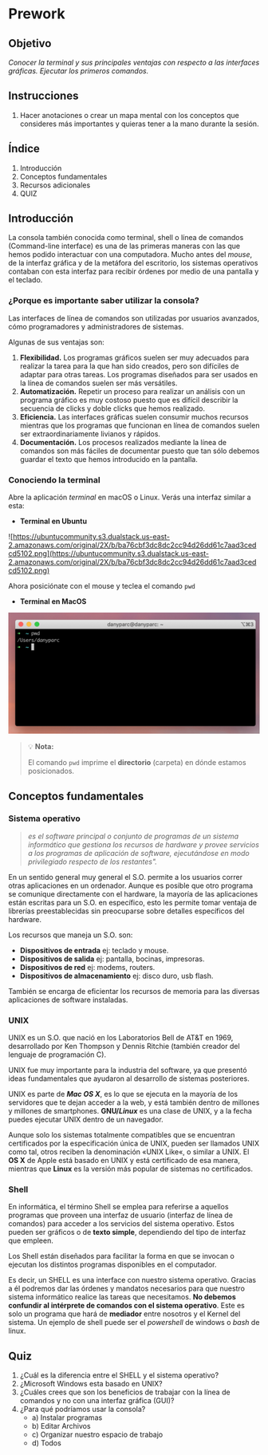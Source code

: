 # Prework

## Objetivo

*Conocer la terminal y sus principales ventajas con respecto a las interfaces gráficas. Ejecutar los primeros comandos.*

## Instrucciones

1. Hacer anotaciones o crear un mapa mental con los conceptos que consideres más importantes y quieras tener a la mano durante la sesión.

## Índice

1. Introducción
2. Conceptos fundamentales
3. Recursos adicionales
4. QUIZ

## Introducción

La consola también conocida como terminal, shell o línea de comandos (Command-line interface) es una de las primeras maneras con las que hemos podido interactuar con una computadora. Mucho antes del *mouse*, de la interfaz gráfica y de la metáfora del escritorio, los sistemas operativos contaban con esta interfaz para recibir órdenes por medio de una pantalla y el teclado.

### ¿Porque es importante saber utilizar la consola?

Las interfaces de línea de comandos son utilizadas por usuarios avanzados, cómo programadores y administradores de sistemas.

Algunas de sus ventajas son:

1. **Flexibilidad.** Los programas gráficos suelen ser muy adecuados para realizar la tarea para la que han sido creados, pero son difíciles de adaptar para otras tareas. Los programas diseñados para ser usados en la línea de comandos suelen ser más versátiles.
2. **Automatización.** Repetir un proceso para realizar un análisis con un programa gráfico es muy costoso puesto que es difícil describir la secuencia de clicks y doble clicks que hemos realizado.
3. **Eficiencia.** Las interfaces gráficas suelen consumir muchos recursos mientras que los programas que funcionan en línea de comandos suelen ser extraordinariamente livianos y rápidos.
4. **Documentación.** Los procesos realizados mediante la línea de comandos son más fáciles de documentar puesto que tan sólo debemos guardar el texto que hemos introducido en la pantalla.

### Conociendo la terminal

Abre la aplicación *terminal* en macOS o Linux. Verás una interfaz similar a esta:

+ **Terminal en Ubuntu**

![https://ubuntucommunity.s3.dualstack.us-east-2.amazonaws.com/original/2X/b/ba76cbf3dc8dc2cc94d26dd61c7aad3cedcd5102.png](https://ubuntucommunity.s3.dualstack.us-east-2.amazonaws.com/original/2X/b/ba76cbf3dc8dc2cc94d26dd61c7aad3cedcd5102.png)


Ahora posiciónate con el mouse y teclea el comando  `pwd`

+ **Terminal en MacOS**

![Untitled.png](Untitled.png)

> 💡 **Nota:**
>
>El comando `pwd`  imprime el **directorio** (carpeta) en dónde estamos posicionados.

## Conceptos fundamentales

### Sistema operativo

>*es el software principal o conjunto de programas de un sistema informático que gestiona los recursos de hardware y provee servicios a los programas de aplicación de software, ejecutándose en modo privilegiado respecto de los restantes".*

En un sentido general muy general el S.O. permite a los usuarios correr otras aplicaciones en un ordenador. Aunque es posible que otro programa se comunique directamente con el hardware, la mayoría de las aplicaciones están escritas para un S.O. en específico, esto les permite tomar ventaja de librerías preestablecidas sin preocuparse sobre detalles específicos del hardware.

Los recursos que maneja un S.O. son:

- **Dispositivos de entrada** ej: teclado y mouse.
- **Dispositivos de salida** ej: pantalla, bocinas, impresoras.
- **Dispositivos de red** ej: modems, routers.
- **Dispositivos de almacenamiento** ej: disco duro, usb flash.

También se encarga de eficientar los recursos de memoria para las diversas aplicaciones de software instaladas.

### UNIX

UNIX es un S.O. que nació en los Laboratorios Bell de AT&T en 1969, desarrollado por Ken Thompson y Dennis Ritchie (también creador del lenguaje de programación C).

UNIX fue muy importante para la industria del software, ya que presentó ideas fundamentales que ayudaron al desarrollo de sistemas posteriores.

UNIX es parte de ***Mac OS X***, es lo que se ejecuta en la mayoría de los servidores que te dejan acceder a la web, y está también dentro de millones y millones de smartphones. **GNU/*Linux*** es una clase de UNIX, y a la fecha puedes ejecutar UNIX dentro de un navegador.

Aunque solo los sistemas totalmente compatibles que se encuentran certificados por la especificación única de UNIX, pueden ser llamados UNIX como tal, otros reciben la denominación «UNIX Like«, o similar a UNIX. El **OS X** de Apple está basado en UNIX y está certificado de esa manera, mientras que **Linux** es la versión más popular de sistemas no certificados.

### Shell

En informática, el término Shell se emplea para referirse a aquellos programas que proveen una interfaz de usuario (interfaz de línea de comandos) para acceder a los servicios del sistema operativo. Estos pueden ser gráficos o de **texto simple**, dependiendo del tipo de interfaz que empleen.

Los Shell están diseñados para facilitar la forma en que se invocan o ejecutan los distintos programas disponibles en el computador.

Es decir, un SHELL es una interface con nuestro sistema operativo. Gracias a él podremos dar las órdenes y mandatos necesarios para que nuestro sistema informático realice las tareas que necesitamos. **No debemos confundir al intérprete de comandos con el sistema operativo**. Este es solo un programa que hará de **mediador** entre nosotros y el Kernel del sistema. Un ejemplo de shell puede ser el *powershell* de windows o *bash* de linux.

## Quiz

1. ¿Cuál es la diferencia entre el SHELL y el sistema operativo?
2. ¿Microsoft Windows esta basado en UNIX?
3. ¿Cuáles crees que son los beneficios de trabajar con la línea de comandos y no con una interfaz gráfica (GUI)?
4. ¿Para qué podríamos usar la consola?
    - a) Instalar programas
    - b) Editar Archivos
    - c) Organizar nuestro espacio de trabajo
    - d) Todos
